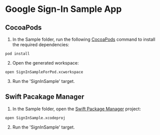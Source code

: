 # Google Sign-In Sample App

## CocoaPods

1. In the Sample folder, run the following [CocoaPods](https://cocoapods.org) command
   to install the required dependencies:

```
pod install
```

2. Open the generated workspace:

```
open SignInSampleForPod.xcworkspace
```

3. Run the 'SignInSample' target.

## Swift Pacakage Manager

1. In the Sample folder, open the
   [Swift Package Manager](https://swift.org/package-manager/) project:

```
open SignInSample.xcodeproj
```

2. Run the 'SignInSample' target.

